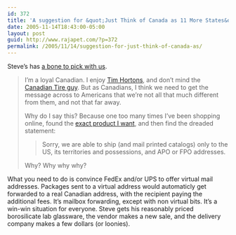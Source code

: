 ```yaml
---
id: 372
title: 'A suggestion for &quot;Just Think of Canada as 11 More States&quot;'
date: 2005-11-14T18:43:00-05:00
layout: post
guid: http://www.rajapet.com/?p=372
permalink: /2005/11/14/suggestion-for-just-think-of-canada-as/
---
```

Steve&#8217;s has [a bone to pick with us](http://blog.stevex.net/index.php/2005/11/12/just-think-of-canada-as-11-more-states/trackback/).

> 
> 
> I’m a loyal Canadian. I enjoy [Tim Hortons](http://www.timhortons.com/), and don’t mind the [Canadian Tire guy](http://www.counterbias.com/blog/2005/07/canadian-tire-guy.html). But as Canadians, I think we need to get the message across to Americans that we’re not all that much different from them, and not that far away.
> 
> 
> 
> Why do I say this? Because one too many times I’ve been shopping online, found the [exact product I want](http://www.sciplus.com/category.cfm?subsection=4), and then find the dreaded statement:
> 
> 
> 
> > Sorry, we are able to ship (and mail printed catalogs) only to the US, its territories and possessions, and APO or FPO addresses.
> 
> 
> 
> Why? Why why why?
> 
> 

What you need to do is convince FedEx and/or UPS to offer virtual mail addresses. Packages sent to a virtual address would automaticly get forwarded to a real Canadian address, with the recipient paying the additional fees. It&#8217;s mailbox forwarding, except with non virtual bits. It&#8217;s a win-win situation for everyone. Steve gets his reasonably priced borosilicate lab glassware, the vendor makes a new sale, and the delivery company makes a few dollars (or loonies).